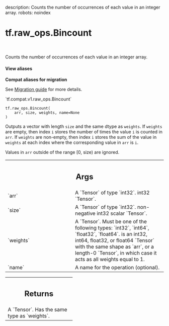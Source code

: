 description: Counts the number of occurrences of each value in an integer array.
robots: noindex

# tf.raw_ops.Bincount

<!-- Insert buttons and diff -->

<table class="tfo-notebook-buttons tfo-api nocontent" align="left">

</table>



Counts the number of occurrences of each value in an integer array.

<section class="expandable">
  <h4 class="showalways">View aliases</h4>
  <p>
<b>Compat aliases for migration</b>
<p>See
<a href="https://www.tensorflow.org/guide/migrate">Migration guide</a> for
more details.</p>
<p>`tf.compat.v1.raw_ops.Bincount`</p>
</p>
</section>

<pre class="devsite-click-to-copy prettyprint lang-py tfo-signature-link">
<code>tf.raw_ops.Bincount(
    arr, size, weights, name=None
)
</code></pre>



<!-- Placeholder for "Used in" -->

Outputs a vector with length `size` and the same dtype as `weights`. If
`weights` are empty, then index `i` stores the number of times the value `i` is
counted in `arr`. If `weights` are non-empty, then index `i` stores the sum of
the value in `weights` at each index where the corresponding value in `arr` is
`i`.

Values in `arr` outside of the range [0, size) are ignored.

<!-- Tabular view -->
 <table class="responsive fixed orange">
<colgroup><col width="214px"><col></colgroup>
<tr><th colspan="2"><h2 class="add-link">Args</h2></th></tr>

<tr>
<td>
`arr`
</td>
<td>
A `Tensor` of type `int32`. int32 `Tensor`.
</td>
</tr><tr>
<td>
`size`
</td>
<td>
A `Tensor` of type `int32`. non-negative int32 scalar `Tensor`.
</td>
</tr><tr>
<td>
`weights`
</td>
<td>
A `Tensor`. Must be one of the following types: `int32`, `int64`, `float32`, `float64`.
is an int32, int64, float32, or float64 `Tensor` with the same
shape as `arr`, or a length-0 `Tensor`, in which case it acts as all weights
equal to 1.
</td>
</tr><tr>
<td>
`name`
</td>
<td>
A name for the operation (optional).
</td>
</tr>
</table>



<!-- Tabular view -->
 <table class="responsive fixed orange">
<colgroup><col width="214px"><col></colgroup>
<tr><th colspan="2"><h2 class="add-link">Returns</h2></th></tr>
<tr class="alt">
<td colspan="2">
A `Tensor`. Has the same type as `weights`.
</td>
</tr>

</table>

